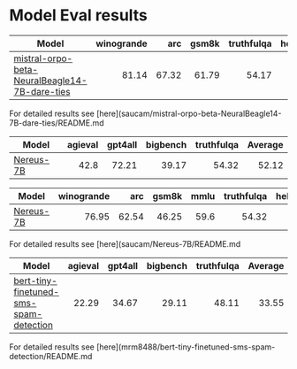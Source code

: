 # Model Eval results

|                                                           Model                                                            |winogrande| arc |gsm8k|truthfulqa|hellaswag|Average|
|----------------------------------------------------------------------------------------------------------------------------|---------:|----:|----:|---------:|--------:|------:|
|[mistral-orpo-beta-NeuralBeagle14-7B-dare-ties](https://huggingface.co/saucam/mistral-orpo-beta-NeuralBeagle14-7B-dare-ties)|     81.14|67.32|61.79|     54.17|    85.89|  70.06|



For detailed results see [here](saucam/mistral-orpo-beta-NeuralBeagle14-7B-dare-ties/README.md

|                       Model                        |agieval|gpt4all|bigbench|truthfulqa|Average|
|----------------------------------------------------|------:|------:|-------:|---------:|------:|
|[Nereus-7B](https://huggingface.co/saucam/Nereus-7B)|   42.8|  72.21|   39.17|     54.32|  52.12|


|                       Model                        |winogrande| arc |gsm8k|mmlu|truthfulqa|hellaswag|Average|
|----------------------------------------------------|---------:|----:|----:|---:|---------:|--------:|------:|
|[Nereus-7B](https://huggingface.co/saucam/Nereus-7B)|     76.95|62.54|46.25|59.6|     54.32|    83.23|  63.82|



For detailed results see [here](saucam/Nereus-7B/README.md

|                                                     Model                                                     |agieval|gpt4all|bigbench|truthfulqa|Average|
|---------------------------------------------------------------------------------------------------------------|------:|------:|-------:|---------:|------:|
|[bert-tiny-finetuned-sms-spam-detection](https://huggingface.co/mrm8488/bert-tiny-finetuned-sms-spam-detection)|  22.29|  34.67|   29.11|     48.11|  33.55|



For detailed results see [here](mrm8488/bert-tiny-finetuned-sms-spam-detection/README.md

